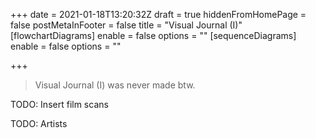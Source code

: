 +++
date = 2021-01-18T13:20:32Z
draft = true
hiddenFromHomePage = false
postMetaInFooter = false
title = "Visual Journal (I)"
[flowchartDiagrams]
enable = false
options = ""
[sequenceDiagrams]
enable = false
options = ""

+++
> Visual Journal (I) was never made btw.

TODO: Insert film scans

TODO: Artists